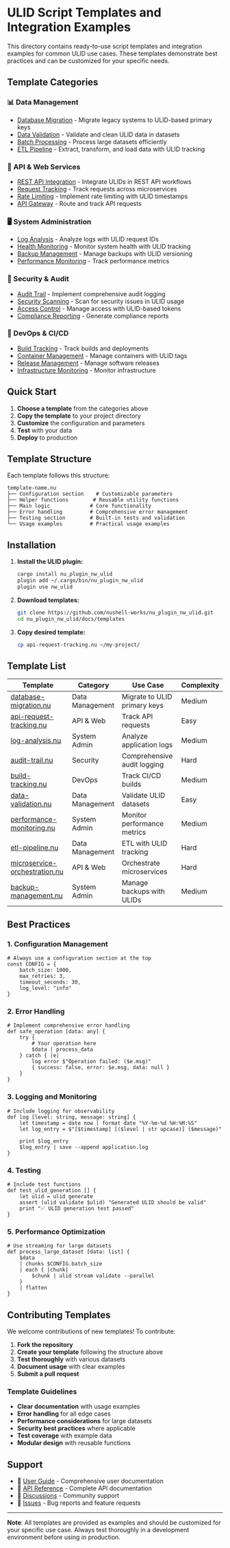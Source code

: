 # ULID Script Templates and Integration Examples

This directory contains ready-to-use script templates and integration examples for common ULID use cases. These templates demonstrate best practices and can be customized for your specific needs.

## Template Categories

### 📊 Data Management
- [Database Migration](#database-migration) - Migrate legacy systems to ULID-based primary keys
- [Data Validation](#data-validation) - Validate and clean ULID data in datasets
- [Batch Processing](#batch-processing) - Process large datasets efficiently
- [ETL Pipeline](#etl-pipeline) - Extract, transform, and load data with ULID tracking

### 🔧 API & Web Services
- [REST API Integration](#rest-api-integration) - Integrate ULIDs in REST API workflows
- [Request Tracking](#request-tracking) - Track requests across microservices
- [Rate Limiting](#rate-limiting) - Implement rate limiting with ULID timestamps
- [API Gateway](#api-gateway) - Route and track API requests

### 🖥️ System Administration
- [Log Analysis](#log-analysis) - Analyze logs with ULID request IDs
- [Health Monitoring](#health-monitoring) - Monitor system health with ULID tracking
- [Backup Management](#backup-management) - Manage backups with ULID versioning
- [Performance Monitoring](#performance-monitoring) - Track performance metrics

### 🔐 Security & Audit
- [Audit Trail](#audit-trail) - Implement comprehensive audit logging
- [Security Scanning](#security-scanning) - Scan for security issues in ULID usage
- [Access Control](#access-control) - Manage access with ULID-based tokens
- [Compliance Reporting](#compliance-reporting) - Generate compliance reports

### 🚀 DevOps & CI/CD
- [Build Tracking](#build-tracking) - Track builds and deployments
- [Container Management](#container-management) - Manage containers with ULID tags
- [Release Management](#release-management) - Manage software releases
- [Infrastructure Monitoring](#infrastructure-monitoring) - Monitor infrastructure

## Quick Start

1. **Choose a template** from the categories above
2. **Copy the template** to your project directory
3. **Customize** the configuration and parameters
4. **Test** with your data
5. **Deploy** to production

## Template Structure

Each template follows this structure:

```
template-name.nu
├── Configuration section    # Customizable parameters
├── Helper functions        # Reusable utility functions
├── Main logic             # Core functionality
├── Error handling         # Comprehensive error management
├── Testing section        # Built-in tests and validation
└── Usage examples         # Practical usage examples
```

## Installation

1. **Install the ULID plugin:**
   ```bash
   cargo install nu_plugin_nw_ulid
   plugin add ~/.cargo/bin/nu_plugin_nw_ulid
   plugin use nw_ulid
   ```

2. **Download templates:**
   ```bash
   git clone https://github.com/nushell-works/nu_plugin_nw_ulid.git
   cd nu_plugin_nw_ulid/docs/templates
   ```

3. **Copy desired template:**
   ```bash
   cp api-request-tracking.nu ~/my-project/
   ```

## Template List

| Template | Category | Use Case | Complexity |
|----------|----------|----------|------------|
| [database-migration.nu](database-migration.nu) | Data Management | Migrate to ULID primary keys | Medium |
| [api-request-tracking.nu](api-request-tracking.nu) | API & Web | Track API requests | Easy |
| [log-analysis.nu](log-analysis.nu) | System Admin | Analyze application logs | Medium |
| [audit-trail.nu](audit-trail.nu) | Security | Comprehensive audit logging | Hard |
| [build-tracking.nu](build-tracking.nu) | DevOps | Track CI/CD builds | Medium |
| [data-validation.nu](data-validation.nu) | Data Management | Validate ULID datasets | Easy |
| [performance-monitoring.nu](performance-monitoring.nu) | System Admin | Monitor performance metrics | Medium |
| [etl-pipeline.nu](etl-pipeline.nu) | Data Management | ETL with ULID tracking | Hard |
| [microservice-orchestration.nu](microservice-orchestration.nu) | API & Web | Orchestrate microservices | Hard |
| [backup-management.nu](backup-management.nu) | System Admin | Manage backups with ULIDs | Medium |

## Best Practices

### 1. Configuration Management
```nu
# Always use a configuration section at the top
const CONFIG = {
    batch_size: 1000,
    max_retries: 3,
    timeout_seconds: 30,
    log_level: "info"
}
```

### 2. Error Handling
```nu
# Implement comprehensive error handling
def safe_operation [data: any] {
    try {
        # Your operation here
        $data | process_data
    } catch { |e|
        log error $"Operation failed: ($e.msg)"
        { success: false, error: $e.msg, data: null }
    }
}
```

### 3. Logging and Monitoring
```nu
# Include logging for observability
def log [level: string, message: string] {
    let timestamp = date now | format date "%Y-%m-%d %H:%M:%S"
    let log_entry = $"[$timestamp] [($level | str upcase)] ($message)"

    print $log_entry
    $log_entry | save --append application.log
}
```

### 4. Testing
```nu
# Include test functions
def test_ulid_generation [] {
    let ulid = ulid generate
    assert (ulid validate $ulid) "Generated ULID should be valid"
    print "✅ ULID generation test passed"
}
```

### 5. Performance Optimization
```nu
# Use streaming for large datasets
def process_large_dataset [data: list] {
    $data
    | chunks $CONFIG.batch_size
    | each { |chunk|
        $chunk | ulid stream validate --parallel
    }
    | flatten
}
```

## Contributing Templates

We welcome contributions of new templates! To contribute:

1. **Fork the repository**
2. **Create your template** following the structure above
3. **Test thoroughly** with various datasets
4. **Document usage** with clear examples
5. **Submit a pull request**

### Template Guidelines

- **Clear documentation** with usage examples
- **Error handling** for all edge cases
- **Performance considerations** for large datasets
- **Security best practices** where applicable
- **Test coverage** with example data
- **Modular design** with reusable functions

## Support

- 📖 [User Guide](../USER_GUIDE.md) - Comprehensive user documentation
- 🔧 [API Reference](../scripting/api.md) - Complete API documentation
- 💬 [Discussions](https://github.com/nushell-works/nu_plugin_nw_ulid/discussions) - Community support
- 🐛 [Issues](https://github.com/nushell-works/nu_plugin_nw_ulid/issues) - Bug reports and feature requests

---

**Note**: All templates are provided as examples and should be customized for your specific use case. Always test thoroughly in a development environment before using in production.
